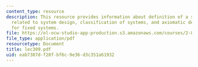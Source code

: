 ```yaml
---
content_type: resource
description: This resource provides information about definition of a system, issues
  related to system design, classification of systems, and axiomatic design theory
  for fixed systems.
file: https://ol-ocw-studio-app-production.s3.amazonaws.com/courses/2-882-system-design-and-analysis-based-on-ad-and-complexity-theories-spring-2005/eab7387df28fbf6c9e36d3c351a61932_lec309.pdf
file_type: application/pdf
resourcetype: Document
title: lec309.pdf
uid: eab7387d-f28f-bf6c-9e36-d3c351a61932
---
```

